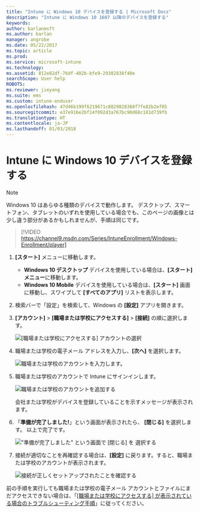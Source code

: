 ```yaml
---
title: "Intune に Windows 10 デバイスを登録する | Microsoft Docs"
description: "Intune に Windows 10 1607 以降のデバイスを登録する"
keywords: 
author: barlanmsft
ms.author: barlan
manager: angrobe
ms.date: 05/22/2017
ms.topic: article
ms.prod: 
ms.service: microsoft-intune
ms.technology: 
ms.assetid: 812e82df-76df-402b-bfe9-29302838f40e
searchScope: User help
ROBOTS: 
ms.reviewer: jieyang
ms.suite: ems
ms.custom: intune-enduser
ms.openlocfilehash: 47d46b199f6219671c8829028368f7fe82b2ef05
ms.sourcegitcommit: e37e916e2bf14f092d3a767bc90d68c181d739fb
ms.translationtype: HT
ms.contentlocale: ja-JP
ms.lasthandoff: 01/03/2018
---
```

# <a name="enroll-your-windows-10-device-in-intune"></a>Intune に Windows 10 デバイスを登録する

> [!NOTE]
> Windows 10 はあらゆる種類のデバイスで動作します。 デスクトップ、スマートフォン、タブレットのいずれを使用している場合でも、このページの画像とは少し違う部分があるかもしれませんが、手順は同じです。

> [!VIDEO https://channel9.msdn.com/Series/IntuneEnrollment/Windows-Enrollment/player]

1. **[スタート]** メニューに移動します。

   - **Windows 10 デスクトップ** デバイスを使用している場合は、**[スタート] メニュー**に移動します。
   - **Windows 10 Mobile** デバイスを使用している場合は、**[スタート]** 画面に移動し、スワイプして **[すべてのアプリ]** リストを表示します。

2. 検索バーで「設定」を検索して、Windows の **[設定]** アプリを開きます。

3. **[アカウント]** > **[職場または学校にアクセスする]** > **[接続]** の順に選択します。

    ![[職場または学校にアクセスする] アカウントの選択](./media/w10-enroll-rs1-connect-to-work-or-school.png)

4. 職場または学校の電子メール アドレスを入力し、**[次へ]** を選択します。

   ![職場または学校のアカウントを入力します。](./media/w10-enroll-rs1-set-up-work-or-school-account.png)

5. 職場または学校のアカウントで Intune にサインインします。

    ![職場または学校のアカウントを追加する](./media/w10-enroll-rs1-enter-your-credentials.png)

    会社または学校がデバイスを登録していることを示すメッセージが表示されます。

6. 「**準備が完了しました!**」という画面が表示されたら、 **[閉じる]** を選択します。 以上で完了です。

   !["準備が完了しました" という画面で [閉じる] を 選択する](./media/w10-enroll-rs1-youre-all-set.png)

7. 接続が適切なことを再確認する場合は、**[設定]** に戻ります。すると、職場または学校のアカウントが表示されます。

    ![接続が正しくセットアップされたことを確認する](./media/w10-enroll-rs1-validate-successful-enrollment.png)

前の手順を実行しても職場または学校の電子メール アカウントとファイルにまだアクセスできない場合は、「[[職場または学校にアクセスする] が表示されている場合のトラブルシューティング手順](troubleshoot-your-windows-10-device-windows.md#troubleshooting-steps-to-follow-if-you-see-access-work-or-school)」に従ってください。
